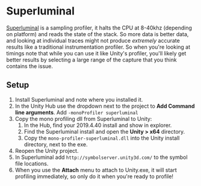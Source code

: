 # Superluminal
[Superluminal](https://superluminal.eu/unity/) is a sampling profiler, it halts the CPU at 8-40khz (depending on platform) and reads the state of the stack. So more data is better data, and looking at individual traces might not produce *extremely* accurate results like a traditional instrumentation profiler. So when you're looking at timings note that while you can use it like Unity's profiler, you'll likely get better results by selecting a large range of the capture that you think contains the issue.

## Setup
1. Install Superluminal and note where you installed it.
1. In the Unity Hub use the dropdown next to the project to **Add Command line arguments**. Add `-monoProfiler superluminal`
1. Copy the mono profiling dll from Superluminal to Unity:
   1. In the Hub, find your 2019.4.40 install and show in explorer.
   1. Find the Superluminal install and open the **Unity > x64** directory.
   1. Copy the `mono-profiler-superluminal.dll` into the Unity install directory, next to the exe.
1. Reopen the Unity project.
1. In Superluminal add `http://symbolserver.unity3d.com/` to the symbol file locations.
1. When you use the **Attach** menu to attach to Unity.exe, it will start profiling immediately, so only do it when you're ready to profile!

